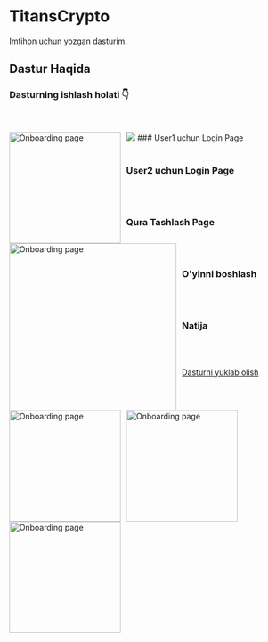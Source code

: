 # TitansCrypto

Imtihon uchun yozgan dasturim.   

## Dastur Haqida
### Dasturning ishlash holati 👇
</br>
</br>
<img src="https://ibb.co/wprTWWG"><img src="https://ibb.co/wprTWWG"
     alt="Onboarding page"
     style="float: left; margin-right: 10px;" width="200" />
### User1 uchun Login Page
 </br>
 </br>
 
 <img src="https://i.ibb.co/wprTWWG/Screenshot-from-2021-12-03-20-53-47.png"
     alt="Onboarding page"
     style="float: left; margin-right: 10px;" width="300"/>
### User2 uchun Login Page

 </br>
 </br>
 
 <img src="https://i.ibb.co/dGw13T4/photo-2021-10-19-20-30-52.jpg"
     alt="Onboarding page"
     style="float: left; margin-right: 10px;" width="200" />
 ### Qura Tashlash Page
 </br>
 </br>
 
 <img src="https://i.ibb.co/jv0k77X/photo-2021-10-19-20-31-01.jpg"
     alt="Onboarding page"
     style="float: left; margin-right: 10px;" width="200" />
 ### O'yinni boshlash
 </br>
 </br>
 
  <img src="https://i.ibb.co/MGKtGZW/photo-2021-10-19-20-53-54.jpg"
     alt="Onboarding page"
     style="float: left; margin-right: 10px;" width="200" />
 ### Natija

 </br>
 </br>
 
 
 <a href="https://github.com/alijonbek007/QuizApp/blob/main/app-arm64-v8a-release.apk" download>Dasturni yuklab olish</a>
